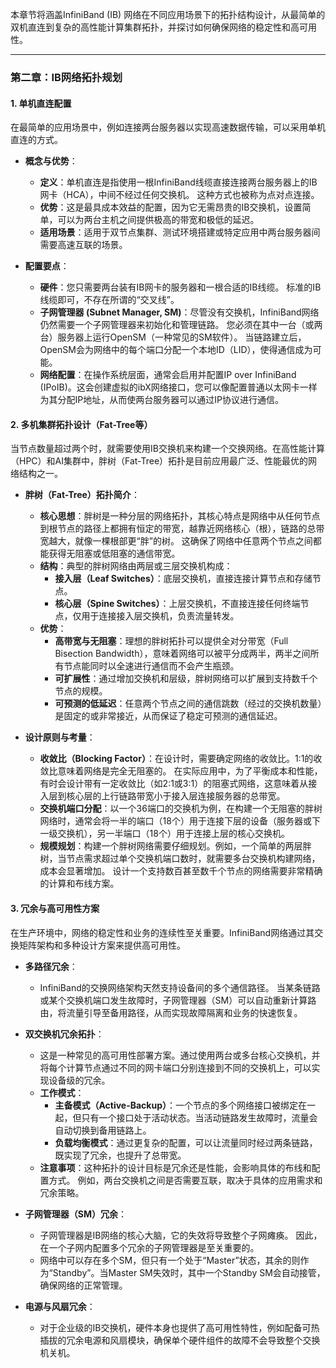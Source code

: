 
本章节将涵盖InfiniBand (IB) 网络在不同应用场景下的拓扑结构设计，从最简单的双机直连到复杂的高性能计算集群拓扑，并探讨如何确保网络的稳定性和高可用性。

---

### **第二章：IB网络拓扑规划**

#### **1. 单机直连配置**

在最简单的应用场景中，例如连接两台服务器以实现高速数据传输，可以采用单机直连的方式。

*   **概念与优势**：
    *   **定义**：单机直连是指使用一根InfiniBand线缆直接连接两台服务器上的IB网卡（HCA），中间不经过任何交换机。 这种方式也被称为点对点连接。
    *   **优势**：这是最具成本效益的配置，因为它无需昂贵的IB交换机，设置简单，可以为两台主机之间提供极高的带宽和极低的延迟。
    *   **适用场景**：适用于双节点集群、测试环境搭建或特定应用中两台服务器间需要高速互联的场景。

*   **配置要点**：
    *   **硬件**：您只需要两台装有IB网卡的服务器和一根合适的IB线缆。 标准的IB线缆即可，不存在所谓的“交叉线”。
    *   **子网管理器 (Subnet Manager, SM)**：尽管没有交换机，InfiniBand网络仍然需要一个子网管理器来初始化和管理链路。 您必须在其中一台（或两台）服务器上运行OpenSM（一种常见的SM软件）。 当链路建立后，OpenSM会为网络中的每个端口分配一个本地ID（LID），使得通信成为可能。
    *   **网络配置**：在操作系统层面，通常会启用并配置IP over InfiniBand (IPoIB)。这会创建虚拟的ibX网络接口，您可以像配置普通以太网卡一样为其分配IP地址，从而使两台服务器可以通过IP协议进行通信。

#### **2. 多机集群拓扑设计（Fat-Tree等）**

当节点数量超过两个时，就需要使用IB交换机来构建一个交换网络。在高性能计算（HPC）和AI集群中，胖树（Fat-Tree）拓扑是目前应用最广泛、性能最优的网络结构之一。

*   **胖树（Fat-Tree）拓扑简介**：
    *   **核心思想**：胖树是一种分层的网络拓扑，其核心特点是网络中从任何节点到根节点的路径上都拥有恒定的带宽，越靠近网络核心（根），链路的总带宽越大，就像一棵根部更“胖”的树。 这确保了网络中任意两个节点之间都能获得无阻塞或低阻塞的通信带宽。
    *   **结构**：典型的胖树网络由两层或三层交换机构成：
        *   **接入层（Leaf Switches）**：底层交换机，直接连接计算节点和存储节点。
        *   **核心层（Spine Switches）**：上层交换机，不直接连接任何终端节点，仅用于连接接入层交换机，负责流量转发。
    *   **优势**：
        *   **高带宽与无阻塞**：理想的胖树拓扑可以提供全对分带宽（Full Bisection Bandwidth），意味着网络可以被平分成两半，两半之间所有节点能同时以全速进行通信而不会产生瓶颈。
        *   **可扩展性**：通过增加交换机和层级，胖树网络可以扩展到支持数千个节点的规模。
        *   **可预测的低延迟**：任意两个节点之间的通信跳数（经过的交换机数量）是固定的或非常接近，从而保证了稳定可预测的通信延迟。

*   **设计原则与考量**：
    *   **收敛比（Blocking Factor）**：在设计时，需要确定网络的收敛比。1:1的收敛比意味着网络是完全无阻塞的。 在实际应用中，为了平衡成本和性能，有时会设计带有一定收敛比（如2:1或3:1）的阻塞式网络，这意味着从接入层到核心层的上行链路带宽小于接入层连接服务器的总带宽。
    *   **交换机端口分配**：以一个36端口的交换机为例，在构建一个无阻塞的胖树网络时，通常会将一半的端口（18个）用于连接下层的设备（服务器或下一级交换机），另一半端口（18个）用于连接上层的核心交换机。
    *   **规模规划**：构建一个胖树网络需要仔细规划。例如，一个简单的两层胖树，当节点需求超过单个交换机端口数时，就需要多台交换机构建网络，成本会显著增加。 设计一个支持数百甚至数千个节点的网络需要非常精确的计算和布线方案。

#### **3. 冗余与高可用性方案**

在生产环境中，网络的稳定性和业务的连续性至关重要。InfiniBand网络通过其交换矩阵架构和多种设计方案来提供高可用性。

*   **多路径冗余**：
    *   InfiniBand的交换网络架构天然支持设备间的多个通信路径。 当某条链路或某个交换机端口发生故障时，子网管理器（SM）可以自动重新计算路由，将流量引导至备用路径，从而实现故障隔离和业务的快速恢复。

*   **双交换机冗余拓扑**：
    *   这是一种常见的高可用性部署方案。通过使用两台或多台核心交换机，并将每个计算节点通过不同的网卡端口分别连接到不同的交换机上，可以实现设备级的冗余。
    *   **工作模式**：
        *   **主备模式（Active-Backup）**：一个节点的多个网络接口被绑定在一起，但只有一个接口处于活动状态。当活动链路发生故障时，流量会自动切换到备用链路上。
        *   **负载均衡模式**：通过更复杂的配置，可以让流量同时经过两条链路，既实现了冗余，也提升了总带宽。
    *   **注意事项**：这种拓扑的设计目标是冗余还是性能，会影响具体的布线和配置方式。 例如，两台交换机之间是否需要互联，取决于具体的应用需求和冗余策略。

*   **子网管理器（SM）冗余**：
    *   子网管理器是IB网络的核心大脑，它的失效将导致整个子网瘫痪。 因此，在一个子网内配置多个冗余的子网管理器是至关重要的。
    *   网络中可以存在多个SM，但只有一个处于“Master”状态，其余的则作为“Standby”。当Master SM失效时，其中一个Standby SM会自动接管，确保网络的正常管理。

*   **电源与风扇冗余**：
    *   对于企业级的IB交换机，硬件本身也提供了高可用性特性，例如配备可热插拔的冗余电源和风扇模块，确保单个硬件组件的故障不会导致整个交换机关机。

